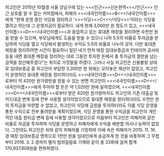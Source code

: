 피고인은 2015년 10월경 서울 강남구에 있는 <<<인근>>>신논현역<<</인근>>> 인근 상호를 알 수 없는 커피점에서, 피해자 <<<내국인이름>>>B<<</내국인이름>>>에게 "현재 운영 중인 식당을 정리하고 '<<<식당>>>C<<</식당>>>'이라는 식당을 열려고 하는데 그 운영자금이 필요하다. 내게 현재 3,000만 원 정도가 있고, <<<내국인이름>>>D<<</내국인이름>>>과 동업하고 있는 휴대폰 매장을 정리하면 수천만 원을 받을 수 있으며, 부모님에게도 도움을 받을 수 있으니 나와 5:5의 비율로 투자금을 분담하여 식당을 열고 식당에서 발생하는 수익도 5:5의 비율로 나누어 갖자. 다만 휴대폰 매장을 정리하려면 시간이 필요하니 일단 네가 먼저 매장 임대보증금과 인테리어 공사비 등을 내면 휴대폰 매장을 정리하는 대로 그동안 투자한 돈에서 총 투자금의 절반을 넘는 금액을 정산해주겠다"는 취지로 거짓말을 하였다.
그러나 사실 피고인은 신용불량 상태로 임대보증금 중 피고인이 부담한 3,300만 원 외에는 모아놓은 재산이 없었고, 피고인이 운영하던 휴대폰 매장을 정리하더라도 <<<내국인이름>>>D<<</내국인이름>>>로부터 약 420만 원가량만을 받을 수 있는 반면 피고인이 <<<내국인이름>>>D<<</내국인이름>>>에게 주어야 할 돈은 약 1,020만 원에 달하였으며, <<<내국인이름>>>D<<</내국인이름>>>로부터 받은 420만 원가량마저도 피고인의 기존 대출금 및 카드대금 변제 등에 전부 사용할 생각이었으므로 휴대폰 매장을 정리하더라도 수천만 원의 투자금을 마련할 수 없었고, 피고인이 식당에 금원을 투자하더라도 이를 식당 운영을 통한 수익으로 전부 돌려받을 계획이었으며, 식당 운영을 통한 수익금을 피고인의 개인적인 대출 원리금 변제 등에 사용할 생각이었으므로 처음부터 피고인은 피해자와 같은 비율로 자금을 투자하여 식당을 운영하고 피해자에게 수익을 배분할 의사나 능력이 없었다.
그런데도 피고인은 위와 같이 피해자를 기망하여 이에 속은 피해자가 2015. 11. 16.경 매장 임대보증금 명목으로 1천만 원을 임대인에게 송금하게 한 것을 비롯하여 그 무렵부터 2016. 3. 2.경까지 별지 범죄일람표 기재와 같이 총 33회에 걸쳐 합계 170,937,808원을 편취하였다.